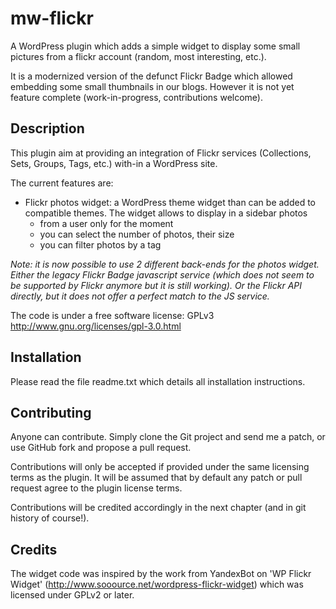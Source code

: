 mw-flickr
=========

A WordPress plugin which adds a simple widget to display some small pictures from a flickr account (random, most interesting, etc.).

It is a modernized version of the defunct Flickr Badge which allowed embedding some small thumbnails in our blogs. However it is not yet feature complete (work-in-progress, contributions welcome).

Description
-----------

This plugin aim at providing an integration of Flickr services (Collections, Sets, Groups, Tags, etc.) with-in a WordPress site.

The current features are:
* Flickr photos widget: a WordPress theme widget than can be added to compatible themes. The widget allows to display in a sidebar photos
  * from a user only for the moment
  * you can select the number of photos, their size
  * you can filter photos by a tag

_Note: it is now possible to use 2 different back-ends for the photos widget. Either the legacy Flickr Badge javascript service (which does not seem to be supported by Flickr anymore but it is still working). Or the Flickr API directly, but it does not offer a perfect match to the JS service._

The code is under a free software license: GPLv3 http://www.gnu.org/licenses/gpl-3.0.html

Installation
------------

Please read the file readme.txt which details all installation instructions.


Contributing
------------

Anyone can contribute. Simply clone the Git project and send me a patch, or use
GitHub fork and propose a pull request.

Contributions will only be accepted if provided under the same licensing terms as the plugin.
It will be assumed that by default any patch or pull request agree to the plugin license terms.

Contributions will be credited accordingly in the next chapter (and in git history of course!).

Credits
-------

The widget code was inspired by the work from YandexBot on 'WP Flickr Widget' (http://www.sooource.net/wordpress-flickr-widget) which was licensed under GPLv2 or later.

